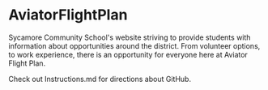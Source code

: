 # AviatorFlightPlan
Sycamore Community School's website striving to provide students with information about opportunities around the district. From volunteer options, to work experience, there is an opportunity for everyone here at Aviator Flight Plan.


Check out Instructions.md for directions about GitHub.
